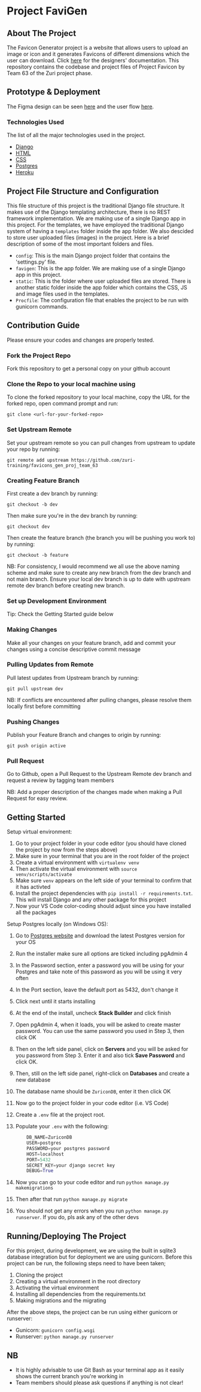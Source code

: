 # Project FaviGen

<!-- ABOUT THE PROJECT -->

## About The Project

The Favicon Generator project is a website that allows users to upload an image or icon and it generates Favicons of different dimensions which the user can download.
Click [here](https://docs.google.com/document/d/1oZM_O1LnQczyQJWQ9631_ASo68Cuy4ay4cE3YXDq7qY/edit) for the designers' documentation.
This repository contains the codebase and project files of Project Favicon by Team 63 of the Zuri project phase.

## Prototype & Deployment

The Figma design can be seen [here](https://www.figma.com/file/hF8y8PKgZGtnNGnyYK1P4x/Proj_team_63-MAIN?node-id=3%3A2) and the user flow [here](https://www.figma.com/file/piIe93PYcLQJoXUNm7OVGv/User-story-and-user-flow).

### Technologies Used

The list of all the major technologies used in the project.

- [Django](https://www.djangoproject.com/)
- [HTML](https://developer.mozilla.org/en-US/docs/Learn/Getting_started_with_the_web/HTML_basics)
- [CSS](https://web.dev/learn/css/)
- [Postgres](https://www.postgresql.org/)
- [Heroku](https://www.heroku.com/)

## Project File Structure and Configuration

This file structure of this project is the traditional Django file structure. It makes use of the Django templating architecture, there is no REST framework implementation. We are making use of a single Django app in this project. For the templates, we have employed the traditional Django system of having a `templates` folder inside the app folder. We also descided to store user uploaded files (images) in the project. Here is a brief description of some of the most important folders and files.

- `config`: This is the main Django project folder that contains the 'settings.py' file.
- `favigen`: This is the app folder. We are making use of a single Django app in this project.
- `static`: This is the folder where user uploaded files are stored. There is another static folder inside the app folder which contains the CSS, JS and image files used in the templates.
- `Procfile`: The configuration file that enables the project to be run with gunicorn commands.

<!-- CONTRIBUTING -->

## Contribution Guide

Please ensure your codes and changes are properly tested.

### Fork the Project Repo

Fork this repository to get a personal copy on your github account

### Clone the Repo to your local machine using

To clone the forked repository to your local machine, copy the URL for the forked repo, open command prompt and run:

`git clone <url-for-your-forked-repo>`

### Set Upstream Remote

Set your upstream remote so you can pull changes from upstream to update your repo by running:

`git remote add upstream https://github.com/zuri-training/favicons_gen_proj_team_63`

### Creating Feature Branch

First create a dev branch by running:

`git checkout -b dev`

Then make sure you're in the dev branch by running:

`git checkout dev`

Then create the feature branch (the branch you will be pushing you work to) by running:

`git checkout -b feature`

NB: For consistency, I would recommend we all use the above naming scheme and make sure to create any new branch from the dev branch and not main branch. Ensure your local dev branch is up to date with upstream remote dev branch before creating new branch.

### Set up Development Environment

Tip: Check the Getting Started guide below

### Making Changes

Make all your changes on your feature branch, add and commit your changes using a concise descriptive commit message

### Pulling Updates from Remote

Pull latest updates from Upstream branch by running:

`git pull upstream dev`

NB: If conflicts are encountered after pulling changes, please resolve them locally first before committing

### Pushing Changes

Publish your Feature Branch and changes to origin by running:

`git push origin active`

### Pull Request

Go to Github, open a Pull Request to the Upstream Remote dev branch and request a review by tagging team members

NB: Add a proper description of the changes made when making a Pull Request for easy review.

## Getting Started

Setup virtual environment:

1. Go to your project folder in your code editor (you should have cloned the project by now from the steps above)
2. Make sure in your terminal that you are in the root folder of the project
3. Create a virtual environment with `virtualenv venv`
4. Then activate the virtual environment with `source venv/scripts/activate`
5. Make sure `venv` appears on the left side of your terminal to confirm that it has activted
6. Install the project dependencies with `pip install -r requirements.txt`. This will install Django and any other package for this project
7. Now your VS Code color-coding should adjust since you have installed all the packages

Setup Postgres locally (on Windows OS):

1. Go to [Postgres website](https://www.postgresql.org/download/) and download the latest Postgres version for your OS
2. Run the installer make sure all options are ticked including pgAdmin 4
3. In the Password section, enter a password you will be using for your Postgres and take note of this password as you will be using it very often
4. In the Port section, leave the default port as 5432, don't change it
5. Click next until it starts installing
6. At the end of the install, uncheck **Stack Builder** and click finish
7. Open pgAdmin 4, when it loads, you will be asked to create master password. You can use the same password you used in Step 3, then click OK
8. Then on the left side panel, click on **Servers** and you will be asked for you password from Step 3. Enter it and also tick **Save Password** and click OK.
9. Then, still on the left side panel, right-click on **Databases** and create a new database
10. The database name should be `ZuriconDB`, enter it then click OK
11. Now go to the project folder in your code editor (i.e. VS Code)
12. Create a `.env` file at the project root.
13. Populate your `.env` with the following:

    ```python
        DB_NAME=ZuriconDB
        USER=postgres
        PASSWORD=your postgres password
        HOST=localhost
        PORT=5432
        SECRET_KEY=your django secret key
        DEBUG=True
    ```

14. Now you can go to your code editor and run `python manage.py makemigrations`
15. Then after that run `python manage.py migrate`
16. You should not get any errors when you run `python manage.py runserver`. If you do, pls ask any of the other devs

## Running/Deploying The Project

For this project, during development, we are using the built in sqlite3 database integration but for deployment we are using gunicorn.
Before this project can be run, the following steps need to have been taken;

1. Cloning the project
2. Creating a virtual environment in the root directory
3. Activating the virtual environment
4. Installing all dependencies from the requirements.txt
5. Making migrations and the migrating

After the above steps, the project can be run using either gunicorn or runserver:

- Gunicorn: `gunicorn config.wsgi`
- Runserver: `python manage.py runserver`

## NB

- It is highly advisable to use Git Bash as your terminal app as it easily shows the current branch you're working in
- Team members should please ask questions if anything is not clear!
